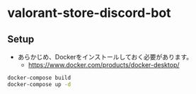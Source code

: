 # valorant-store-discord-bot

## Setup
- あらかじめ、Dockerをインストールしておく必要があります。
    - https://www.docker.com/products/docker-desktop/

```bash
docker-compose build
docker-compose up -d
```
